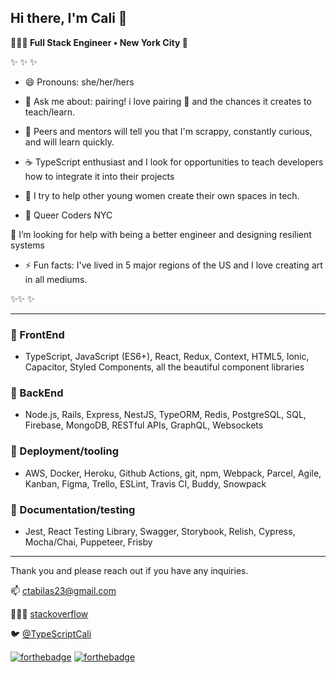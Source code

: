 
## Hi there, I'm Cali 👋

<b>👩🏽‍💻 Full Stack Engineer • New York City 🗽</b>

 ✨ ✨ ✨
 
- 😄 Pronouns: she/her/hers

- 💬  Ask me about: pairing! i love pairing 🍐  and the chances it creates to teach/learn.

- 🦊  Peers and mentors will tell you that I'm scrappy, constantly curious, and will learn quickly.

- ☕  TypeScript enthusiast and I look for opportunities to teach developers how to integrate it into their projects
  
- 👑  I try to help other young women create their own spaces in tech.

- 🌈  Queer Coders NYC

🤔 I’m looking for help with being a better engineer and designing resilient systems
  
- ⚡ Fun facts: I've lived in 5 major regions of the US and I love creating art in all mediums.

✨✨ ✨

----


### 🦑 FrontEnd
- TypeScript, JavaScript (ES6+), React, Redux, Context, HTML5, Ionic, Capacitor, Styled Components, all the beautiful component libraries

### 🐘 BackEnd
- Node.js, Rails, Express, NestJS, TypeORM, Redis, PostgreSQL, SQL, Firebase, MongoDB, RESTful APIs, GraphQL, Websockets

### 🐳 Deployment/tooling
- AWS, Docker, Heroku, Github Actions, git, npm, Webpack, Parcel, Agile, Kanban, Figma, Trello, ESLint, Travis CI, Buddy, Snowpack

### 🔭 Documentation/testing
- Jest, React Testing Library, Swagger, Storybook, Relish, Cypress, Mocha/Chai, Puppeteer, Frisby

---




Thank you and please reach out if you have any inquiries.

📫  ctabilas23@gmail.com

🙋🏾‍♀️  [stackoverflow](https://stackoverflow.com/users/11556625/calitab)

🐦  [@TypeScriptCali](https://twitter.com/TypeScriptCali)

[![forthebadge](https://forthebadge.com/images/badges/built-with-love.svg)](https://forthebadge.com) [![forthebadge](https://forthebadge.com/images/badges/built-by-developers.svg)](https://forthebadge.com)


